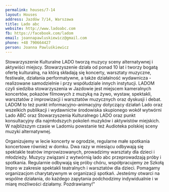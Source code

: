 ```yaml
---
permalink: houses/7-14
layout: Houses
address: Jazdów 7/14, Warszawa
title: Lado abc
website: http://www.ladoabc.com
fb: https://facebook.com/ladom
email: joannapawluskiewicz@gmail.com
phone: +48 790664427
person: Joanna Pawluśkiewicz
---
```

Stowarzyszenie Kulturalne LADO tworzą muzycy sceny alternatywnej i aktywiści miejscy. Stowarzyszenie działa od ponad 10 lat i tworzy bogatą ofertę kulturalną, na którą składają się koncerty, warsztaty muzyczne, festiwale, działania performatywne, a także działalność wydawnicza - realizowane samodzielnie i przy współudziale innych instytucji.  LADOM czyli siedziba stowarzyszenia w Jazdowie jest miejscem kameralnych koncertów, pokazów filmowych z muzyką na żywo, wystaw, spektakli, warsztatów z improwizacji i warsztatów muzycznych oraz dyskusji i debat.  LADOM to też punkt informacyjno-animacyjny dotyczący działań  Lado oraz wszelkich publikacji i wydawnictw środowiska skupionego wokół wytwórni Lado ABC oraz Stowarzyszenia Kulturalnego LADO oraz punkt konsultacyjny dla najmłodszych pokoleń muzyków i aktywistów miejskich. W najbliższym czasie w Ladomiu powstanie też Audioteka polskiej sceny muzyki alternatywnej.

Organizujemy w lecie koncerty w ogrodzie, regularne małe spotkania koncertowe również w domku. Dwa razy w miesiącu odbywają się spektakle teatrów improwizowanych, prowadzimy warsztaty dla dzieci i młodzieży. Muzycy związani z wytwórnią lado abc przeprowadzają próby i spotkania. Regularnie odbywają się próby chóru, współpracujemy ze Szkołą Impro w zakresie spektakli teatralnych i warsztatów dla dzieci. Pomagamy organizacjom charytatywnym w organizacji spotkań. Jesteśmy otwarci na wspólne działania, do każdego zapytania podchodzimy indywidualnie i w miarę możliwości działamy. Pozdrawiamy!"
